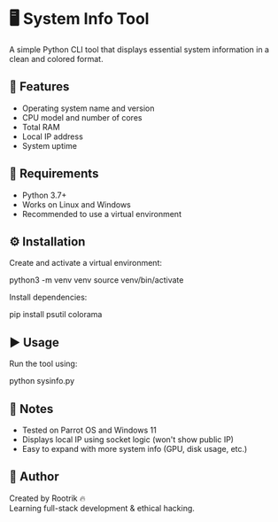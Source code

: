 # 🖥️ System Info Tool

A simple Python CLI tool that displays essential system information in a clean and colored format.

## 🚀 Features

- Operating system name and version
- CPU model and number of cores
- Total RAM
- Local IP address
- System uptime

## 🧰 Requirements

- Python 3.7+
- Works on Linux and Windows
- Recommended to use a virtual environment

## ⚙️ Installation

Create and activate a virtual environment:

python3 -m venv venv
source venv/bin/activate

Install dependencies:

pip install psutil colorama

## ▶️ Usage

Run the tool using:

python sysinfo.py

## 📌 Notes

- Tested on Parrot OS and Windows 11
- Displays local IP using socket logic (won't show public IP)
- Easy to expand with more system info (GPU, disk usage, etc.)

## 🧠 Author

Created by Rootrik 🔥  
Learning full-stack development & ethical hacking.
